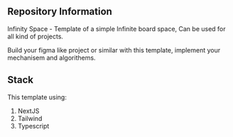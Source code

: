 ## Repository Information
Infinity Space - Template of a simple Infinite board space, Can be used for all kind of projects.

Build your figma like project or similar with this template, implement your mechanisem and algorithems.

## Stack
This template using:
1. NextJS
2. Tailwind
3. Typescript

